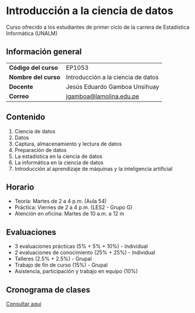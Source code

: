 # Introducción a la ciencia de datos

Curso ofrecido a los estudiantes de primer ciclo de la carrera de Estadística Informática (UNALM)

## Información general

|                      	|                                    	|
|----------------------	|------------------------------------	|
| **Código del curso** 	| EP1053                             	|
| **Nombre del curso** 	| Introducción a la ciencia de datos 	|
| **Docente**          	| Jesús Eduardo Gamboa Unsihuay      	|
| **Correo**           	| jgamboa@lamolina.edu.pe            	|

## Contenido

1. Ciencia de datos
2. Datos
3. Captura, almacenamiento y lectura de datos
4. Preparación de datos
5. La estadística en la ciencia de datos
6. La informática en la ciencia de datos
7. Introducción al aprendizaje de máquinas y la inteligencia artificial

## Horario

- Teoría: Martes de 2 a 4 p.m. (Aula 54)
- Práctica: Viernes de 2 a 4 p.m. (LES2 - Grupo G)
- Atención en oficina: Martes de 10 a.m. a 12 m

## Evaluaciones

- 3 evaluaciones prácticas (5% + 5% + 10%) - Individual
- 2 evaluaciones de conocimiento (25% + 25%) - Individual
- Talleres (2.5% + 2.5%) - Grupal
- Trabajo de fin de curso (15%) - Grupal
- Asistencia, participación y trabajo en equipo (10%)

## Cronograma de clases

[Consultar aquí]([https://docs.google.com/spreadsheets/d/1vbF67lwjUmPBLysCmGdTfWio53FITWNiWmFqSwQ3RzU/edit?usp=sharing](https://docs.google.com/spreadsheets/d/1vRWe8WFROlKv43M7n7n2dfN-n9NGIqBJBpbHH0VwUlY/edit?usp=sharing))
